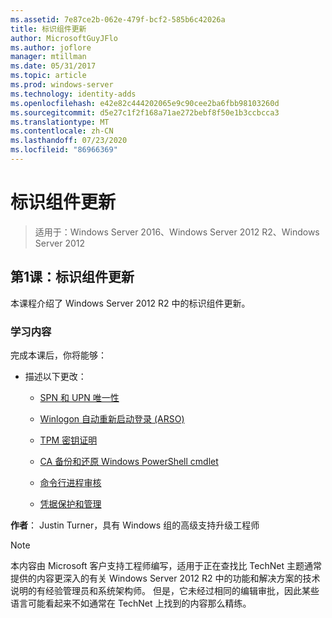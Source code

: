 ```yaml
---
ms.assetid: 7e87ce2b-062e-479f-bcf2-585b6c42026a
title: 标识组件更新
author: MicrosoftGuyJFlo
ms.author: joflore
manager: mtillman
ms.date: 05/31/2017
ms.topic: article
ms.prod: windows-server
ms.technology: identity-adds
ms.openlocfilehash: e42e82c444202065e9c90cee2ba6fbb98103260d
ms.sourcegitcommit: d5e27c1f2f168a71ae272bebf8f50e1b3ccbcca3
ms.translationtype: MT
ms.contentlocale: zh-CN
ms.lasthandoff: 07/23/2020
ms.locfileid: "86966369"
---
```

# <a name="identity-component-updates"></a>标识组件更新

>适用于：Windows Server 2016、Windows Server 2012 R2、Windows Server 2012

  
## <a name="lesson-1-identity-component-updates"></a>第1课：标识组件更新  
本课程介绍了 Windows Server 2012 R2 中的标识组件更新。  
  
### <a name="what-you-will-learn"></a>学习内容  
完成本课后，你将能够：  
  
-   描述以下更改：  
  
    -   [SPN 和 UPN 唯一性](../../../ad-ds/manage/component-updates/SPN-and-UPN-uniqueness.md)  
  
    -   [Winlogon 自动重新启动登录 &#40;ARSO&#41;](../../../ad-ds/manage/component-updates/Winlogon-Automatic-Restart-Sign-On--ARSO-.md)  
  
    -   [TPM 密钥证明](../../../ad-ds/manage/component-updates/TPM-Key-Attestation.md)  
  
    -   [CA 备份和还原 Windows PowerShell cmdlet](../../../ad-ds/manage/component-updates/CA-Backup-and-Restore-Windows-PowerShell-cmdlets.md)  
  
    -   [命令行进程审核](../../../ad-ds/manage/component-updates/Command-line-process-auditing.md)  
  
    -   [凭据保护和管理](/previous-versions/windows/it-pro/windows-server-2012-R2-and-2012/dn408190(v=ws.11))  
  
**作者**： Justin Turner，具有 Windows 组的高级支持升级工程师  
  
> [!NOTE]  
> 本内容由 Microsoft 客户支持工程师编写，适用于正在查找比 TechNet 主题通常提供的内容更深入的有关 Windows Server 2012 R2 中的功能和解决方案的技术说明的有经验管理员和系统架构师。 但是，它未经过相同的编辑审批，因此某些语言可能看起来不如通常在 TechNet 上找到的内容那么精练。  
  
